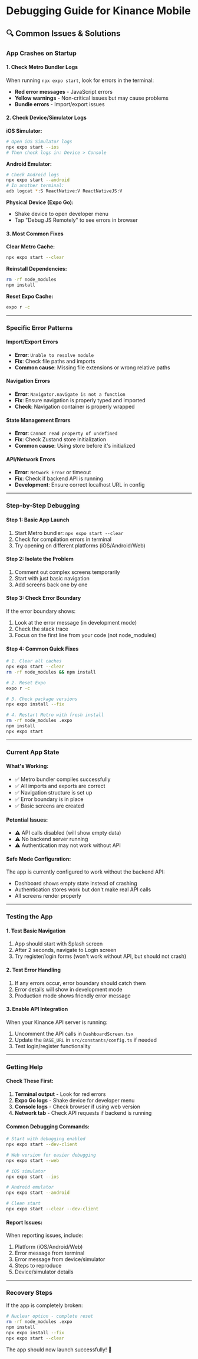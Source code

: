 # Debugging Guide for Kinance Mobile

## 🔍 Common Issues & Solutions

### App Crashes on Startup

#### **1. Check Metro Bundler Logs**
When running `npx expo start`, look for errors in the terminal:
- **Red error messages** - JavaScript errors
- **Yellow warnings** - Non-critical issues but may cause problems
- **Bundle errors** - Import/export issues

#### **2. Check Device/Simulator Logs**

**iOS Simulator:**
```bash
# Open iOS Simulator logs
npx expo start --ios
# Then check logs in: Device > Console
```

**Android Emulator:**
```bash
# Check Android logs
npx expo start --android
# In another terminal:
adb logcat *:S ReactNative:V ReactNativeJS:V
```

**Physical Device (Expo Go):**
- Shake device to open developer menu
- Tap "Debug JS Remotely" to see errors in browser

#### **3. Most Common Fixes**

**Clear Metro Cache:**
```bash
npx expo start --clear
```

**Reinstall Dependencies:**
```bash
rm -rf node_modules
npm install
```

**Reset Expo Cache:**
```bash
expo r -c
```

---

### Specific Error Patterns

#### **Import/Export Errors**
- **Error**: `Unable to resolve module`
- **Fix**: Check file paths and imports
- **Common cause**: Missing file extensions or wrong relative paths

#### **Navigation Errors**
- **Error**: `Navigator.navigate is not a function`
- **Fix**: Ensure navigation is properly typed and imported
- **Check**: Navigation container is properly wrapped

#### **State Management Errors**
- **Error**: `Cannot read property of undefined`
- **Fix**: Check Zustand store initialization
- **Common cause**: Using store before it's initialized

#### **API/Network Errors**
- **Error**: `Network Error` or timeout
- **Fix**: Check if backend API is running
- **Development**: Ensure correct localhost URL in config

---

### Step-by-Step Debugging

#### **Step 1: Basic App Launch**
1. Start Metro bundler: `npx expo start --clear`
2. Check for compilation errors in terminal
3. Try opening on different platforms (iOS/Android/Web)

#### **Step 2: Isolate the Problem**
1. Comment out complex screens temporarily
2. Start with just basic navigation
3. Add screens back one by one

#### **Step 3: Check Error Boundary**
If the error boundary shows:
1. Look at the error message (in development mode)
2. Check the stack trace
3. Focus on the first line from your code (not node_modules)

#### **Step 4: Common Quick Fixes**
```bash
# 1. Clear all caches
npx expo start --clear
rm -rf node_modules && npm install

# 2. Reset Expo
expo r -c

# 3. Check package versions
npx expo install --fix

# 4. Restart Metro with fresh install
rm -rf node_modules .expo
npm install
npx expo start
```

---

### Current App State

#### **What's Working:**
- ✅ Metro bundler compiles successfully
- ✅ All imports and exports are correct
- ✅ Navigation structure is set up
- ✅ Error boundary is in place
- ✅ Basic screens are created

#### **Potential Issues:**
- ⚠️ API calls disabled (will show empty data)
- ⚠️ No backend server running
- ⚠️ Authentication may not work without API

#### **Safe Mode Configuration:**
The app is currently configured to work without the backend API:
- Dashboard shows empty state instead of crashing
- Authentication stores work but don't make real API calls
- All screens render properly

---

### Testing the App

#### **1. Test Basic Navigation**
1. App should start with Splash screen
2. After 2 seconds, navigate to Login screen
3. Try register/login forms (won't work without API, but should not crash)

#### **2. Test Error Handling**
1. If any errors occur, error boundary should catch them
2. Error details will show in development mode
3. Production mode shows friendly error message

#### **3. Enable API Integration**
When your Kinance API server is running:
1. Uncomment the API calls in `DashboardScreen.tsx`
2. Update the `BASE_URL` in `src/constants/config.ts` if needed
3. Test login/register functionality

---

### Getting Help

#### **Check These First:**
1. **Terminal output** - Look for red errors
2. **Expo Go logs** - Shake device for developer menu
3. **Console logs** - Check browser if using web version
4. **Network tab** - Check API requests if backend is running

#### **Common Debugging Commands:**
```bash
# Start with debugging enabled
npx expo start --dev-client

# Web version for easier debugging
npx expo start --web

# iOS simulator
npx expo start --ios

# Android emulator
npx expo start --android

# Clean start
npx expo start --clear --dev-client
```

#### **Report Issues:**
When reporting issues, include:
1. Platform (iOS/Android/Web)
2. Error message from terminal
3. Error message from device/simulator
4. Steps to reproduce
5. Device/simulator details

---

### Recovery Steps

If the app is completely broken:

```bash
# Nuclear option - complete reset
rm -rf node_modules .expo
npm install
npx expo install --fix
npx expo start --clear
```

The app should now launch successfully! 🎉
